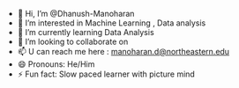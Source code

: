 - 👋 Hi, I’m @Dhanush-Manoharan
- 👀 I’m interested in Machine Learning , Data analysis
- 🌱 I’m currently learning Data Analysis
- 💞️ I’m looking to collaborate on 
- 📫 U can reach me here : manoharan.d@northeastern.edu
- 😄 Pronouns: He/Him
- ⚡ Fun fact: Slow paced learner with picture mind

<!---
Dhanush-Manoharan/Dhanush-Manoharan is a ✨ special ✨ repository because its `README.md` (this file) appears on your GitHub profile.
You can click the Preview link to take a look at your changes.
--->
